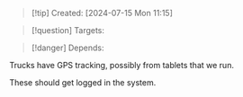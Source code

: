 
>[!tip] Created: [2024-07-15 Mon 11:15]

>[!question] Targets: 

>[!danger] Depends: 

Trucks have GPS tracking, possibly from tablets that we run.

These should get logged in the system.